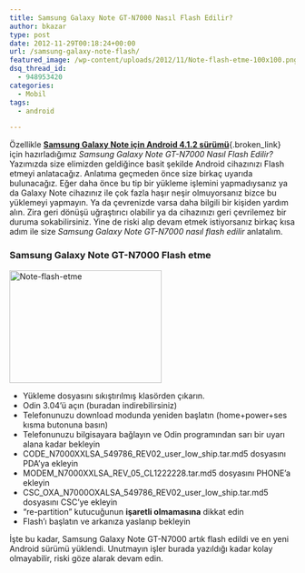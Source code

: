```yaml
---
title: Samsung Galaxy Note GT-N7000 Nasıl Flash Edilir?
author: bkazar
type: post
date: 2012-11-29T00:18:24+00:00
url: /samsung-galaxy-note-flash/
featured_image: /wp-content/uploads/2012/11/Note-flash-etme-100x100.png
dsq_thread_id:
  - 948953420
categories:
  - Mobil
tags:
  - android

---
```

Özellikle [**Samsung Galaxy Note için Android 4.1.2 sürümü**][1]{.broken_link} için hazırladığımız _Samsung Galaxy Note GT-N7000 Nasıl Flash Edilir?_ Yazımızda size elimizden geldiğince basit şekilde Android cihazınızı Flash etmeyi anlatacağız. Anlatıma geçmeden önce size birkaç uyarıda bulunacağız. Eğer daha önce bu tip bir yükleme işlemini yapmadıysanız ya da Galaxy Note cihazınız ile çok fazla haşır neşir olmuyorsanız bizce bu yüklemeyi yapmayın. Ya da çevrenizde varsa daha bilgili bir kişiden yardım alın. Zira geri dönüşü uğraştırıcı olabilir ya da cihazınızı geri çevrilemez bir duruma sokabilirsiniz. Yine de riski alıp devam etmek istiyorsanız birkaç kısa adım ile size _Samsung Galaxy Note GT-N7000 nasıl flash edilir_ anlatalım.

### Samsung Galaxy Note GT-N7000 Flash etme

<img class=" wp-image-9503 alignright" title="Note-flash-etme" src="https://www.murekkep.org/wp-content/uploads/2012/11/Note-flash-etme.png" alt="Note-flash-etme" width="268" height="198" srcset="https://www.murekkep.org/wp-content/uploads/2012/11/Note-flash-etme.png 798w, https://www.murekkep.org/wp-content/uploads/2012/11/Note-flash-etme-400x295.png 400w, https://www.murekkep.org/wp-content/uploads/2012/11/Note-flash-etme-50x36.png 50w, https://www.murekkep.org/wp-content/uploads/2012/11/Note-flash-etme-125x92.png 125w, https://www.murekkep.org/wp-content/uploads/2012/11/Note-flash-etme-270x200.png 270w, https://www.murekkep.org/wp-content/uploads/2012/11/Note-flash-etme-412x305.png 412w" sizes="(max-width: 268px) 100vw, 268px" /> 

  * Yükleme dosyasını sıkıştırılmış klasörden çıkarın.
  * Odin 3.04’ü açın (buradan indirebilirsiniz)
  * Telefonunuzu download modunda yeniden başlatın (home+power+ses kısma butonuna basın)
  * Telefonunuzu bilgisayara bağlayın ve Odin programından sarı bir uyarı alana kadar bekleyin
  * CODE\_N7000XXLSA\_549786\_REV02\_user\_low\_ship.tar.md5 dosyasını PDA’ya ekleyin
  * MODEM\_N7000XXLSA\_REV\_05\_CL1222228.tar.md5 dosyasını PHONE’a ekleyin
  * CSC\_OXA\_N7000OXALSA\_549786\_REV02\_user\_low_ship.tar.md5 dosyasını CSC’ye ekleyin
  * “re-partition” kutucuğunun **işaretli olmamasına** dikkat edin
  * Flash’ı başlatın ve arkanıza yaslanıp bekleyin

<div>
</div>

İşte bu kadar, Samsung Galaxy Note GT-N7000 artık flash edildi ve en yeni Android sürümü yüklendi. Unutmayın işler burada yazıldığı kadar kolay olmayabilir, riski göze alarak devam edin.

&nbsp;

&nbsp;

 [1]: https://www.murekkep.org/samsung-galaxy-note-android-4-1-2-9351 "galaxy note android 4.1.2 yükleme"